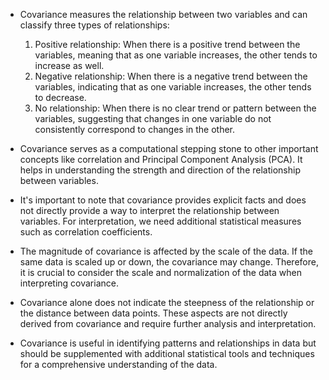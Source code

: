 - Covariance measures the relationship between two variables and can classify three types of relationships:
    
    1. Positive relationship: When there is a positive trend between the variables, meaning that as one variable increases, the other tends to increase as well.
    2. Negative relationship: When there is a negative trend between the variables, indicating that as one variable increases, the other tends to decrease.
    3. No relationship: When there is no clear trend or pattern between the variables, suggesting that changes in one variable do not consistently correspond to changes in the other.
- Covariance serves as a computational stepping stone to other important concepts like correlation and Principal Component Analysis (PCA). It helps in understanding the strength and direction of the relationship between variables.
    
- It's important to note that covariance provides explicit facts and does not directly provide a way to interpret the relationship between variables. For interpretation, we need additional statistical measures such as correlation coefficients.
    
- The magnitude of covariance is affected by the scale of the data. If the same data is scaled up or down, the covariance may change. Therefore, it is crucial to consider the scale and normalization of the data when interpreting covariance.
    
- Covariance alone does not indicate the steepness of the relationship or the distance between data points. These aspects are not directly derived from covariance and require further analysis and interpretation.
    
- Covariance is useful in identifying patterns and relationships in data but should be supplemented with additional statistical tools and techniques for a comprehensive understanding of the data.